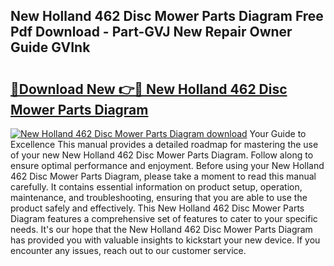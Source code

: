 ## New Holland 462 Disc Mower Parts Diagram Free Pdf Download - Part-GVJ New Repair Owner Guide GVInk

# <h2><a href="http://dfi71o3.blite.top/?on=New+Holland+462+Disc+Mower+Parts+Diagram">🔗Download New 👉🔴 New Holland 462 Disc Mower Parts Diagram</a></h2>

[![New Holland 462 Disc Mower Parts Diagram download](https://i.imgur.com/lujVjoI.png)](http://dfi71o3.blite.top/?on=New+Holland+462+Disc+Mower+Parts+Diagram)
Your Guide to Excellence This manual provides a detailed roadmap for mastering the use of your new New Holland 462 Disc Mower Parts Diagram. Follow along to ensure optimal performance and enjoyment. Before using your New Holland 462 Disc Mower Parts Diagram, please take a moment to read this manual carefully. It contains essential information on product setup, operation, maintenance, and troubleshooting, ensuring that you are able to use the product safely and effectively. This New Holland 462 Disc Mower Parts Diagram features a comprehensive set of features to cater to your specific needs. It's our hope that the New Holland 462 Disc Mower Parts Diagram has provided you with valuable insights to kickstart your new device. If you encounter any issues, reach out to our customer service.

